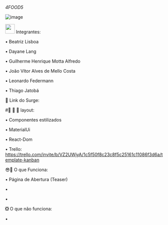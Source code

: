 *4FOOD5*


![image](https://user-images.githubusercontent.com/77943169/116927678-5afffc00-ac32-11eb-87d1-aab6e7a5d162.png)



<img src= 'https://vocesa.abril.com.br/wp-content/uploads/2021/03/vcsa274_ti_tt.png' width='30px'/> Integrantes:

• Beatriz Lisboa

• Dayane Lang

• Guilherme Henrique Motta Alfredo

• João Vítor Alves de Mello Costa

• Leonardo Federmann

• Thiago Jatobá


🔗 Link do Surge:



#🎨 🧑 🎨 layout:

• Componentes estilizados 

• MaterialUi 

• React-Dom	

• Trello: https://trello.com/invite/b/VZ2UWjyA/1c5f50f8c23c8f5c25161c11086f3d6a/template-kanban

😎🌟 O que Funciona:

• Página de Abertura (Teaser)

•

•

❎ O que não funciona:

• 
